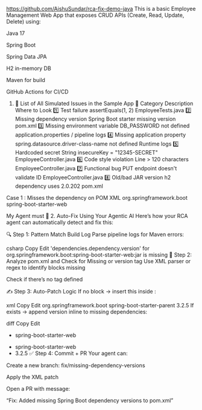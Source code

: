 https://github.com/AishuSundar/rca-fix-demo-java
This is a basic Employee Management Web App that exposes CRUD APIs (Create, Read, Update, Delete) using:

Java 17

Spring Boot

Spring Data JPA

H2 in-memory DB

Maven for build

GitHub Actions for CI/CD

1. 📂 List of All Simulated Issues in the Sample App
🔢	Category	Description	Where to Look
1️⃣	Test failure	assertEquals(1, 2)	EmployeeTests.java
2️⃣	Missing dependency version	Spring Boot starter missing version	pom.xml
3️⃣	Missing environment variable	DB_PASSWORD not defined	application.properties / pipeline logs
4️⃣	Missing application property	spring.datasource.driver-class-name not defined	Runtime logs
5️⃣	Hardcoded secret	String insecureKey = "12345-SECRET"	EmployeeController.java
6️⃣	Code style violation	Line > 120 characters	EmployeeController.java
7️⃣	Functional bug	PUT endpoint doesn't validate ID	EmployeeController.java
8️⃣	Old/bad JAR version	h2 dependency uses 2.0.202	pom.xml



Case 1 :
Misses the dependency on POM XML 
<dependency>
  <groupId>org.springframework.boot</groupId>
  <artifactId>spring-boot-starter-web</artifactId>
  <!-- ❌ version missing -->
</dependency>

My Agent must 
🤖 2. Auto-Fix Using Your Agentic AI
Here’s how your RCA agent can automatically detect and fix this:

🔍 Step 1: Pattern Match Build Log
Parse pipeline logs for Maven errors:

csharp
Copy
Edit
'dependencies.dependency.version' for org.springframework.boot:spring-boot-starter-web:jar is missing
🧠 Step 2: Analyze pom.xml and Check for Missing <parent> or version tag
Use XML parser or regex to identify <dependency> blocks missing <version>

Check if there’s no <parent> tag defined

✍️ Step 3: Auto-Patch Logic
If no <parent> block → insert this inside <project>:

xml
Copy
Edit
<parent>
  <groupId>org.springframework.boot</groupId>
  <artifactId>spring-boot-starter-parent</artifactId>
  <version>3.2.5</version>
  <relativePath/>
</parent>
If <parent> exists → append version inline to missing dependencies:

diff
Copy
Edit
- <artifactId>spring-boot-starter-web</artifactId>
+ <artifactId>spring-boot-starter-web</artifactId>
+ <version>3.2.5</version>
✅ Step 4: Commit + PR
Your agent can:

Create a new branch: fix/missing-dependency-versions

Apply the XML patch

Open a PR with message:

“Fix: Added missing Spring Boot dependency versions to pom.xml”
